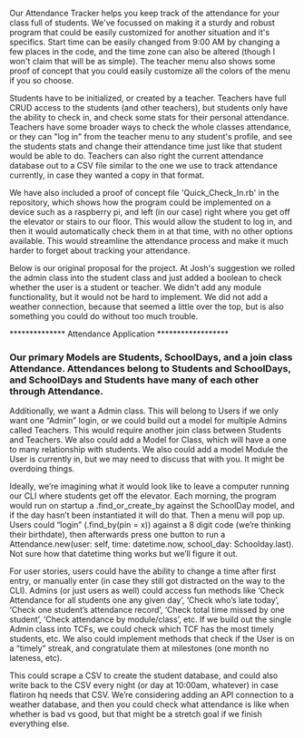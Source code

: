 Our Attendance Tracker helps you keep track of the attendance for your class full of students. We've focussed on making it a sturdy and robust program that could be easily customized for another situation and it's specifics. Start time can be easily changed from 9:00 AM by changing a few places in the code, and the time zone can also be altered (though I won't claim that will be as simple). The teacher menu also shows some proof of concept that you could easily customize all the colors of the menu if you so choose.

Students have to be initialized, or created by a teacher. Teachers have full CRUD access to the students (and other teachers), but students only have the ability to check in, and check some stats for their personal attendance. Teachers have some broader ways to check the whole classes attendance, or they can "log in" from the teacher menu to any student's profile, and see the students stats and change their attendance time just like that student would be able to do. Teachers can also right the current attendance database out to a CSV file similar to the one we use to track attendance currently, in case they wanted a copy in that format.

We have also included a proof of concept file 'Quick_Check_In.rb' in the repository, which shows how the program could be implemented on a device such as a raspberry pi, and left (in our case) right where you get off the elevator or stairs to our floor. This would allow the student to log in, and then it would automatically check them in at that time, with no other options available. This would streamline the attendance process and make it much harder to forget about tracking your attendance.

Below is our original proposal for the project. At Josh's suggestion we rolled the admin class into the student class and just added a boolean to check whether the user is a student or teacher. We didn't add any module functionality, but it would not be hard to implement. We did not add a weather connection, because that seemed a little over the top, but is also something you could do without too much trouble.




************** Attendance Application ******************

 ### Our primary Models are Students, SchoolDays, and a join class Attendance. Attendances belong to Students and SchoolDays, and SchoolDays and Students have many of each other through Attendance.

Additionally, we want a Admin class. This will belong to Users if we only want one “Admin” login, or we could build out a model for multiple Admins called Teachers. This would require another join class between Students and Teachers. We also could add a Model for Class, which will have a one to many relationship with students. We also could add a model Module the User is currently in, but we may need to discuss that with you. It might be overdoing things.

Ideally, we’re imagining what it would look like to leave a computer running our CLI where students get off the elevator. Each morning, the program would run on startup a .find_or_create_by against the SchoolDay model, and if the day hasn’t been instantiated it will do that. Then a menu will pop up. Users could “login” (.find_by(pin = x)) against a 8 digit code (we’re thinking their birthdate), then afterwards press one button to run a Attendance.new(user: self, time: datetime.now, school_day: Schoolday.last). Not sure how that datetime thing works but we’ll figure it out.

For user stories, users could have the ability to change a time after first entry, or manually enter (in case they still got distracted on the way to the CLI). Admins (or just users as well) could access fun methods like ‘Check Attendance for all students one any given day’, ‘Check who’s late today’, ‘Check one student’s attendance record’, ‘Check total time missed by one student’, ‘Check attendance by module/class’, etc. If we build out the single Admin class into TCFs, we could check which TCF has the most timely students, etc. We also could implement methods that check if the User is on a “timely” streak, and congratulate them at milestones (one month no lateness, etc).

This could scrape a CSV to create the student database, and could also write back to the CSV every night (or day at 10:00am, whatever) in case flatiron hq needs that CSV. We’re considering adding an API connection to a weather database, and then you could check what attendance is like when whether is bad vs good, but that might be a stretch goal if we finish everything else.
